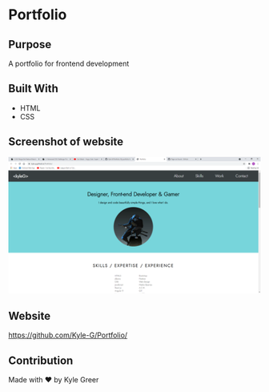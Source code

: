 # Portfolio

## Purpose
A portfolio for frontend development

## Built With
* HTML
* CSS

## Screenshot of website
![Portfolio website](/assets/images/portfolio_img.png "Portfolio")

## Website
https://github.com/Kyle-G/Portfolio/

## Contribution
Made with ❤️ by Kyle Greer